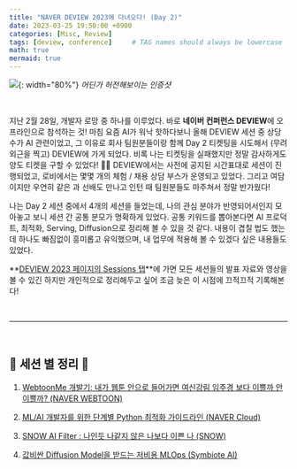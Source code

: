 ```yaml
---
title: "NAVER DEVIEW 2023에 다녀오다! (Day 2)"
date: 2023-03-25 19:50:00 +0900
categories: [Misc, Review]
tags: [deview, conference]     # TAG names should always be lowercase
math: true
mermaid: true
---
```


![](/assets/img/posts/Free-Notes/Memo/2023-03-25-00.png){: width="80%"}
_어딘가 허전해보이는 인증샷_

<br>

지난 2월 28일, 개발자 로망 중 하나를 이루었다. 바로 **네이버 컨퍼런스 DEVIEW**에 오프라인으로 참석하는 것! 마침 요즘 AI가 워낙 핫하다보니 올해 DEVIEW 세션 중 상당 수가 AI 관련이었고, 그 이유로 회사 팀원분들이랑 함께 Day 2 티켓팅을 시도해서 (무려 외근을 찍고) DEVIEW에 가게 되었다. 비록 나는 티켓팅을 실패했지만 정말 감사하게도 양도 티켓을 구할 수 있었다! 🙇🏻 DEVIEW에서는 사전에 공지된 시간표대로 세션이 진행되었고, 로비에서는 몇몇 개의 체험 / 채용 상담 부스가 운영되고 있었다. 그리고 여담이지만 우연히 같은 과 선배도 만나고 인턴 때 팀원분들도 마주쳐서 정말 반가웠다!

나는 Day 2 세션 중에서 4개의 세션을 들었는데, 나의 관심 분야가 반영되어서인지 모아놓고 보니 세션 간 공통 분모가 명확하게 있었다. 공통 키워드를 뽑아본다면 <span class="hl">AI 프로덕트</span>, <span class="hl">최적화</span>, <span class="hl">Serving</span>, <span class="hl">Diffusion</span>으로 정리해 볼 수 있을 것 같다. 내용이 겹칠 법도 했는데 하나도 빠짐없이 흥미롭고 유익했으며, 내 업무에 적용해 볼 수 있겠다 싶은 내용들도 있었다. 

**[DEVIEW 2023 페이지의 Sessions 탭](https://deview.kr/2023/sessions)**에 가면 모든 세션들의 발표 자료와 영상을 볼 수 있긴 하지만 개인적으로 정리해두고 싶어 조금 늦은 이 시점에 끄적끄적 기록해본다! 

<br>
<hr>
<br>

## 📎 세션 별 정리 📎

1. [WebtoonMe 개발기: 내가 웹툰 안으로 들어가면 여신강림 임주경 보다 이쁠까 안이쁠까? (NAVER WEBTOON)](https://seungriyou.github.io/posts/deview-2023-01-webtoonme/)

2. [ML/AI 개발자를 위한 단계별 Python 최적화 가이드라인 (NAVER Cloud)](https://seungriyou.github.io/posts/deview-2023-02-python-optimization/)

3. [SNOW AI Filter : 나인듯 나같지 않은 나보다 이쁜 나 (SNOW)](https://seungriyou.github.io/posts/deview-2023-03-snow-ai/)

4. [값비싼 Diffusion Model을 받드는 저비용 MLOps (Symbiote AI)](https://seungriyou.github.io/posts/deview-2023-04-diffusion-mlops/)
